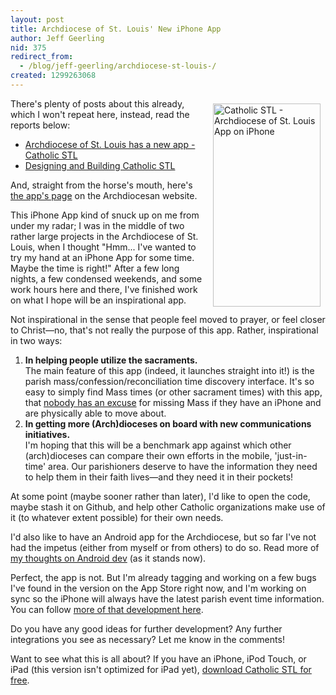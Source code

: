 ```yaml
---
layout: post
title: Archdiocese of St. Louis' New iPhone App
author: Jeff Geerling
nid: 375
redirect_from:
  - /blog/jeff-geerling/archdiocese-st-louis-/
created: 1299263068
---
```

<p><img src="http://www.opensourcecatholic.com/sites/opensourcecatholic.com/files/user-uploads/oscatholic/iphone-4-hires.jpg" alt="Catholic STL - Archdiocese of St. Louis App on iPhone" width="172" height="325" style="float: right; margin: 8px;" />There's plenty of posts about this already, which I won't repeat here, instead, read the reports below:</p><ul><li><a href="http://www.lifeisaprayer.com/blog/2011/archdiocese-st-louis-has-a-new">Archdiocese of St. Louis has a new app - Catholic STL</a></li><li><a href="http://archstldev.com/story/2011/designing-and-buildi">Designing and Building Catholic STL</a></li></ul><p>And, straight from the horse's mouth, here's <a href="http://archstl.org/mobile-app">the app's page</a> on the Archdiocesan website.</p><p>This iPhone App kind of snuck up on me from under my radar; I was in the middle of two rather large projects in the Archdiocese of St. Louis, when I thought "Hmm... I've wanted to try my hand at an iPhone App for some time. Maybe the time is right!" After a few long nights, a few condensed weekends, and some work hours here and there, I've finished work on what I hope will be an inspirational app.</p><p>Not inspirational in the sense that people feel moved to prayer, or feel closer to Christ—no, that's not really the purpose of this app. Rather, inspirational in two ways:</p><ol><li><strong>In helping people utilize the sacraments.</strong><br />The main feature of this app (indeed, it launches straight into it!) is the parish mass/confession/reconciliation time discovery interface. It's so easy to simply find Mass times (or other sacrament times) with this app, that <a href="http://stlouisreview.com/article/2011-03-02/cross-go-mass-sunday">nobody has an excuse</a> for missing Mass if they have an iPhone and are physically able to move about.</li><li><strong>In getting more (Arch)dioceses on board with new communications initiatives.</strong><br />I'm hoping that this will be a benchmark app against which other (arch)dioceses can compare their own efforts in the mobile, 'just-in-time' area. Our parishioners deserve to have the information they need to help them in their faith lives—and they need it in their pockets!</li></ol><p>At some point (maybe sooner rather than later), I'd like to open the code, maybe stash it on Github, and help other Catholic organizations make use of it (to whatever extent possible) for their own needs.</p><p>I'd also like to have an Android app for the Archdiocese, but so far I've not had the impetus (either from myself or from others) to do so. Read more of <a href="http://www.lifeisaprayer.com/blog/2011/developing-android-or-not">my thoughts on Android dev</a> (as it stands now).</p><p>Perfect, the app is not. But I'm already tagging and working on a few bugs I've found in the version on the App Store right now, and I'm working on sync so the iPhone will always have the latest parish event time information. You can follow <a href="http://archstldev.com/project/issues/archstl-mobile?text=&amp;status=All&amp;priorities=All&amp;categories=All&amp;component=All">more of that development here</a>.</p><p>Do you have any good ideas for further development? Any further integrations you see as necessary? Let me know in the comments!</p><p>Want to see what this is all about? If you have an iPhone, iPod Touch, or iPad (this version isn't optimized for iPad yet), <a href="http://itunes.apple.com/us/app/catholic-stl-archdiocese-st/id422420472?mt=8">download Catholic STL for free</a>.</p>
